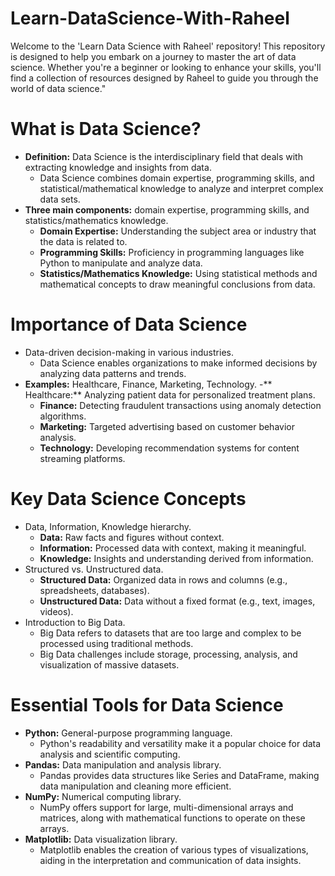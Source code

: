 # Learn-DataScience-With-Raheel
Welcome to the 'Learn Data Science with Raheel' repository! This repository is designed to help you embark on a journey to master the art of data science. Whether you're a beginner or looking to enhance your skills, you'll find a collection of resources designed by Raheel to guide you through the world of data science."

# **What is Data Science?**
- **Definition:** Data Science is the interdisciplinary field that deals with extracting knowledge and insights from data.
  - Data Science combines domain expertise, programming skills, and statistical/mathematical knowledge to analyze and interpret complex data sets.
- **Three main components:** domain expertise, programming skills, and statistics/mathematics knowledge.
  - **Domain Expertise:** Understanding the subject area or industry that the data is related to.
  - **Programming Skills:** Proficiency in programming languages like Python to manipulate and analyze data.
  - **Statistics/Mathematics Knowledge:** Using statistical methods and mathematical concepts to draw meaningful conclusions from data.

# **Importance of Data Science**
- Data-driven decision-making in various industries.
  - Data Science enables organizations to make informed decisions by analyzing data patterns and trends.
- **Examples:** Healthcare, Finance, Marketing, Technology.
  -** Healthcare:** Analyzing patient data for personalized treatment plans.
  - **Finance:** Detecting fraudulent transactions using anomaly detection algorithms.
  - **Marketing:** Targeted advertising based on customer behavior analysis.
  - **Technology:** Developing recommendation systems for content streaming platforms.

# **Key Data Science Concepts**
- Data, Information, Knowledge hierarchy.
  - **Data:** Raw facts and figures without context.
  - **Information:** Processed data with context, making it meaningful.
  - **Knowledge:** Insights and understanding derived from information.
- Structured vs. Unstructured data.
  - **Structured Data:** Organized data in rows and columns (e.g., spreadsheets, databases).
  - **Unstructured Data:** Data without a fixed format (e.g., text, images, videos).
- Introduction to Big Data.
  - Big Data refers to datasets that are too large and complex to be processed using traditional methods.
  - Big Data challenges include storage, processing, analysis, and visualization of massive datasets.

# **Essential Tools for Data Science**
- **Python:** General-purpose programming language.
  - Python's readability and versatility make it a popular choice for data analysis and scientific computing.
- **Pandas:** Data manipulation and analysis library.
  - Pandas provides data structures like Series and DataFrame, making data manipulation and cleaning more efficient.
- **NumPy:** Numerical computing library.
  - NumPy offers support for large, multi-dimensional arrays and matrices, along with mathematical functions to operate on these arrays.
- **Matplotlib:** Data visualization library.
  - Matplotlib enables the creation of various types of visualizations, aiding in the interpretation and communication of data insights.
